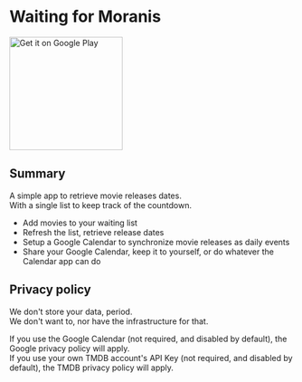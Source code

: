 Waiting for Moranis
===================

<a href='https://play.google.com/store/apps/details?id=org.adrienbricchi.waitingformoranis'>
  <img alt='Get it on Google Play'
       src='https://play.google.com/intl/en_us/badges/static/images/badges/en_badge_web_generic.png'
       width='200'/>
</a>

## Summary

A simple app to retrieve movie releases dates.  
With a single list to keep track of the countdown.

* Add movies to your waiting list
* Refresh the list, retrieve release dates
* Setup a Google Calendar to synchronize movie releases as daily events
* Share your Google Calendar, keep it to yourself, or do whatever the Calendar app can do


## Privacy policy

We don't store your data, period.  
We don't want to, nor have the infrastructure for that.

If you use the Google Calendar (not required, and disabled by default), the Google privacy policy will apply.  
If you use your own TMDB account's API Key (not required, and disabled by default), the TMDB privacy policy will apply.
